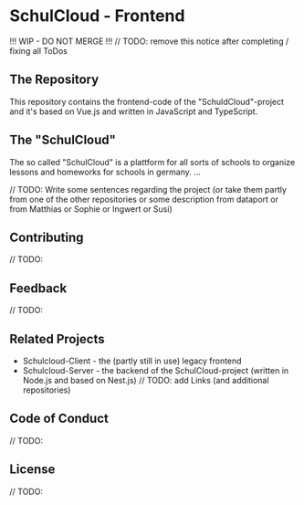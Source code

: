 # SchulCloud - Frontend

!!! WIP - DO NOT MERGE !!! // TODO: remove this notice after completing / fixing all ToDos

## The Repository

This repository contains the frontend-code of the "SchuldCloud"-project and it's based on Vue.js and written in JavaScript and TypeScript.

## The "SchulCloud"

The so called "SchulCloud" is a plattform for all sorts of schools to organize lessons and homeworks for schools in germany. ...

// TODO: Write some sentences regarding the project (or take them partly from one of the other repositories or some description from dataport or from Matthias or Sophie or Ingwert or Susi)

## Contributing

// TODO:

## Feedback

// TODO:

## Related Projects

- Schulcloud-Client - the (partly still in use) legacy frontend
- Schulcloud-Server - the backend of the SchulCloud-project (written in Node.js and based on Nest.js)
// TODO: add Links (and additional repositories)

## Code of Conduct

// TODO:

## License

// TODO:
